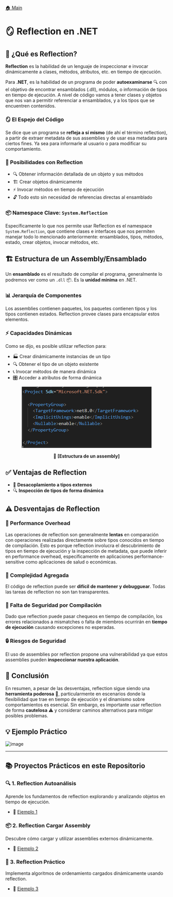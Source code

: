 [🏠 Main](https://github.com/IngSoft-DA2/DA2-Tecnologia/tree/main?tab=readme-ov-file#-temas-y-ejemplos-de-c%C3%B3digo)

# 🪞 Reflection en .NET

## 🎯 ¿Qué es Reflection?

**Reflection** es la habilidad de un lenguaje de inspeccionar e invocar dinámicamente a clases, métodos, atributos, etc. en tiempo de ejecución.

Para **.NET**, es la habilidad de un programa de poder **autoexaminarse** 🔍 con el objetivo de encontrar ensamblados (.dll), módulos, o información de tipos en tiempo de ejecución. A nivel de código vamos a tener clases y objetos que nos van a permitir referenciar a ensamblados, y a los tipos que se encuentren contenidos.

### 🪞 El Espejo del Código
Se dice que un programa se **refleja a sí mismo** (de ahí el término reflection), a partir de extraer metadata de sus assemblies y de usar esa metadata para ciertos fines. Ya sea para informarle al usuario o para modificar su comportamiento.

### 🚀 Posibilidades con Reflection
- 🔍 Obtener información detallada de un objeto y sus métodos
- 🏗️ Crear objetos dinámicamente 
- ⚡ Invocar métodos en tiempo de ejecución
- 🔓 Todo esto sin necesidad de referencias directas al ensamblado

### 📦 Namespace Clave: `System.Reflection`
Específicamente lo que nos permite usar Reflection es el namespace `System.Reflection`, que contiene clases e interfaces que nos permiten manejar todo lo mencionado anteriormente: ensamblados, tipos, métodos, estado, crear objetos, invocar métodos, etc.

## 🏗️ Estructura de un Assembly/Ensamblado

Un **ensamblado** es el resultado de compilar el programa, generalmente lo podremos ver como un `.dll` 📦. Es la **unidad mínima** en .NET.

### 📊 Jerarquía de Componentes
Los assemblies contienen paquetes, los paquetes contienen tipos y los tipos contienen estados. Reflection provee clases para encapsular estos elementos.

### ⚡ Capacidades Dinámicas
Como se dijo, es posible utilizar reflection para:
- 🏭 Crear dinámicamente instancias de un tipo
- 🔍 Obtener el tipo de un objeto existente
- 📞 Invocar métodos de manera dinámica
- 🎛️ Acceder a atributos de forma dinámica

<p align="center">
  <img src="./images/image-9.png"/>
</p>
<p align="center">
📐 <strong>[Estructura de un assembly]</strong>
</p>

## ✅ Ventajas de Reflection

- 🔌 **Desacoplamiento a tipos externos**
- 🔍 **Inspección de tipos de forma dinámica**

## ⚠️ Desventajas de Reflection

### 🐌 Performance Overhead
Las operaciones de reflection son generalmente **lentas** en comparación con operaciones realizadas directamente sobre tipos conocidos en tiempo de compilación. Esto es porque reflection involucra el descubrimiento de tipos en tiempo de ejecución y la inspección de metadata, que puede inferir en performance overhead, específicamente en aplicaciones performance-sensitive como aplicaciones de salud o económicas.

### 🧩 Complejidad Agregada
El código de reflection puede ser **difícil de mantener y debugguear**. Todas las tareas de reflection no son tan transparentes.

### 🚫 Falta de Seguridad por Compilación
Dado que reflection puede pasar chequeos en tiempo de compilación, los errores relacionados a mismatches o falta de miembros ocurrirán en **tiempo de ejecución** causando excepciones no esperadas.

### 🔒 Riesgos de Seguridad
El uso de assemblies por reflection propone una vulnerabilidad ya que estos assemblies pueden **inspeccionar nuestra aplicación**.

## 🎯 Conclusión

En resumen, a pesar de las desventajas, reflection sigue siendo una **herramienta poderosa** 💪, particularmente en escenarios donde la flexibilidad que trae en tiempo de ejecución y el dinamismo sobre comportamientos es esencial. Sin embargo, es importante usar reflection de forma **cautelosa** ⚠️ y considerar caminos alternativos para mitigar posibles problemas.

## 💡 Ejemplo Práctico
<img width="950" height="389" alt="image" src="https://github.com/user-attachments/assets/042341cb-a67b-4f2e-ac49-58830fa3b8d7" />

---

## 📚 Proyectos Prácticos en este Repositorio

### 🔍 1. Reflection Autoanálisis
Aprende los fundamentos de reflection explorando y analizando objetos en tiempo de ejecución. 

- 🔗 [Ejemplo 1](https://github.com/IngSoft-DA2/DA2-Tecnologia/tree/reflection/1-%20Reflection%20autoanalisis)

### 📦 2. Reflection Cargar Assembly
Descubre cómo cargar y utilizar assemblies externos dinámicamente.

- 🔗 [Ejemplo 2](https://github.com/IngSoft-DA2/DA2-Tecnologia/tree/reflection/2-%20Reflection%20cargar%20assembly)

### 🎯 3. Reflection Práctico
Implementa algoritmos de ordenamiento cargados dinámicamente usando reflection.

- 🔗 [Ejemplo 3](https://github.com/IngSoft-DA2/DA2-Tecnologia/tree/reflection/3-%20Reflection%20practico)


